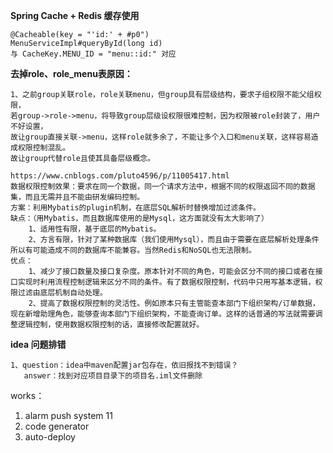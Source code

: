 **Spring Cache + Redis 缓存使用**

```
@Cacheable(key = "'id:' + #p0")
MenuServiceImpl#queryById(long id)
与 CacheKey.MENU_ID = "menu::id:" 对应
```


**去掉role、role_menu表原因：**
```
1、之前group关联role，role关联menu，但group具有层级结构，要求子组权限不能父组权限，
若group->role->menu，将导致group层级设权限很难控制，因为权限被role封装了，用户不好设置，
故让group直接关联->menu，这样role就多余了，不能让多个入口和menu关联，这样容易造成权限控制混乱。
故让group代替role且使其具备层级概念。

https://www.cnblogs.com/pluto4596/p/11005417.html
数据权限控制效果：要求在同一个数据，同一个请求方法中，根据不同的权限返回不同的数据集，而且无需并且不能由研发编码控制。
方案：利用Mybatis的plugin机制，在底层SQL解析时替换增加过滤条件。
缺点：（用Mybatis，而且数据库使用的是Mysql，这方面就没有太大影响了）
    1、适用性有限，基于底层的Mybatis。
    2、方言有限，针对了某种数据库（我们使用Mysql），而且由于需要在底层解析处理条件所以有可能造成不同的数据库不能兼容。当然Redis和NoSQL也无法限制。
优点：
    1、减少了接口数量及接口复杂度。原本针对不同的角色，可能会区分不同的接口或者在接口实现时利用流程控制逻辑来区分不同的条件。有了数据权限控制，代码中只用写基本逻辑，权限过滤由底层机制自动处理。
    2、提高了数据权限控制的灵活性。例如原本只有主管能查本部门下组织架构/订单数据，现在新增助理角色，能够查询本部门下组织架构，不能查询订单。这样的话普通的写法就需要调整逻辑控制，使用数据权限控制的话，直接修改配置就好。
```

**idea 问题排错**

```
1、question：idea中maven配置jar包存在，依旧报找不到错误？
   answer：找到对应项目目录下的项目名.iml文件删除
```

works：

1. alarm push system 11
3. code generator
4. auto-deploy


